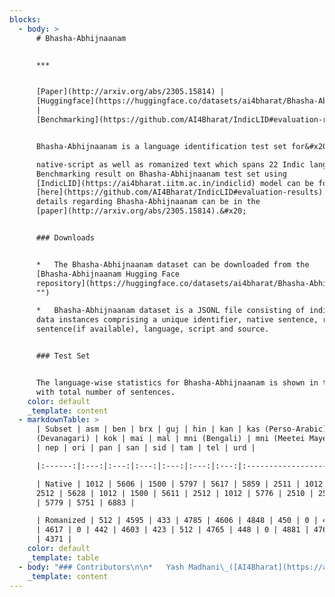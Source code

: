 ```yaml
---
blocks:
  - body: >
      # Bhasha-Abhijnaanam


      ***


      [Paper](http://arxiv.org/abs/2305.15814) |
      [Huggingface](https://huggingface.co/datasets/ai4bharat/Bhasha-Abhijnaanam)
      |
      [Benchmarking](https://github.com/AI4Bharat/IndicLID#evaluation-results)&#x20;


      Bhasha-Abhijnaanam is a language identification test set for&#x20;

      native-script as well as romanized text which spans 22 Indic languages.
      Benchmarking result on Bhasha-Abhijnaanam test set using
      [IndicLID](https://ai4bharat.iitm.ac.in/indiclid) model can be found
      [here](https://github.com/AI4Bharat/IndicLID#evaluation-results).  More
      details regarding Bhasha-Abhijnaanam can be in the
      [paper](http://arxiv.org/abs/2305.15814).&#x20;


      ### Downloads


      *   The Bhasha-Abhijnaanam dataset can be downloaded from the
      [Bhasha-Abhijnaanam Hugging Face
      repository](https://huggingface.co/datasets/ai4bharat/Bhasha-Abhijnaanam
      "")

      *   Bhasha-Abhijnaanam dataset is a JSONL file consisting of individual
      data instances comprising a unique identifier, native sentence, romanized
      sentence(if available), language, script and source.


      ### Test Set


      The language-wise statistics for Bhasha-Abhijnaanam is shown in the table
      with total number of sentences.
    color: default
    _template: content
  - markdownTable: >
      | Subset | asm | ben | brx | guj | hin | kan | kas (Perso-Arabic) | kas
      (Devanagari) | kok | mai | mal | mni (Bengali) | mni (Meetei Mayek) | mar
      | nep | ori | pan | san | sid | tam | tel | urd |

      |:------:|:---:|:---:|:---:|:---:|:---:|:---:|:------------------:|:----------------:|:---:|:---:|:---:|:-------------:|:------------------:|:---:|:---:|:---:|:---:|:---:|:---:|:---:|:---:|:---:|

      | Native | 1012 | 5606 | 1500 | 5797 | 5617 | 5859 | 2511 | 1012 | 1500 |
      2512 | 5628 | 1012 | 1500 | 5611 | 2512 | 1012 | 5776 | 2510 | 2512 | 5893
      | 5779 | 5751 | 6883 |

      | Romanized | 512 | 4595 | 433 | 4785 | 4606 | 4848 | 450 | 0 | 444 | 439
      | 4617 | 0 | 442 | 4603 | 423 | 512 | 4765 | 448 | 0 | 4881 | 4767 | 4741
      | 4371 |
    color: default
    _template: table
  - body: "### Contributors\n\n*   Yash Madhani\_([AI4Bharat](https://ai4bharat.org/),\_[IITM](https://www.iitm.ac.in/))\n*   Mitesh M. Khapra\_([AI4Bharat](https://ai4bharat.org/),\_[IITM](https://www.iitm.ac.in/))\n*   Anoop Kunchukuttan\_([AI4Bharat](https://ai4bharat.org/),\_[Microsoft](https://www.microsoft.com/en-in/))\n\n### Citing\n\nIf you are using any of the resources, please cite the following article:\n\n```\n@misc{madhani2023bhashaabhijnaanam,\n      title={Bhasha-Abhijnaanam: Native-script and romanized Language Identification for 22 Indic languages}, \n      author={Yash Madhani and Mitesh M. Khapra and Anoop Kunchukuttan},\n      year={2023},\n      eprint={2305.15814},\n      archivePrefix={arXiv},\n      primaryClass={cs.CL}\n}\n\n```\n\n### License\n\nThis data is released under the following licensing scheme:\n\n*   Manually collected data: Released under CC0 license.\n\n**CC0 License Statement**\n\n*   We do not own any of the text from which this data has been extracted.\n*   We license the actual packaging of the mined data under the\_[Creative Commons CC0 license (“no rights reserved”)](http://creativecommons.org/publicdomain/zero/1.0).\n*   To the extent possible under law,\_[AI4Bharat](https://indicnlp.ai4bharat.org/aksharantar/)\_has waived all copyright and related or neighboring rights to\_Bhasha-Abhijnaanam\_manually collected data and existing sources.\n*   This work is published from: India.\n"
    _template: content
---
```


